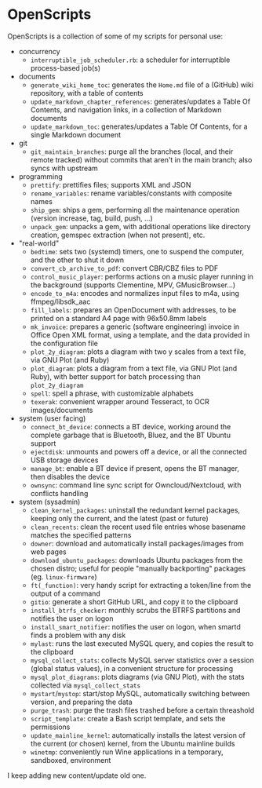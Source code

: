 # OpenScripts

OpenScripts is a collection of some of my scripts for personal use:

- concurrency
  - `interruptible_job_scheduler.rb`: a scheduler for interruptible process-based job(s)
- documents
  - `generate_wiki_home_toc`: generates the `Home.md` file of a (GitHub) wiki repository, with a table of contents
  - `update_markdown_chapter_references`: generates/updates a Table Of Contents, and navigation links, in a collection of Markdown documents
  - `update_markdown_toc`: generates/updates a Table Of Contents, for a single Markdown document
- git
  - `git_maintain_branches`: purge all the branches (local, and their remote tracked) without commits that aren't in the main branch; also syncs with upstream
- programming
  - `prettify`: prettifies files; supports XML and JSON
  - `rename_variables`: rename variables/constants with composite names
  - `ship_gem`: ships a gem, performing all the maintenance operation (version increase, tag, build, push, ...)
  - `unpack_gem`: unpacks a gem, with additional operations like directory creation, gemspec extraction (when not present), etc.
- "real-world"
  - `bedtime`: sets two (systemd) timers, one to suspend the computer, and the other to shut it down
  - `convert_cb_archive_to_pdf`: convert CBR/CBZ files to PDF
  - `control_music_player`: performs actions on a music player running in the background (supports Clementine, MPV, GMusicBrowser...)
  - `encode_to_m4a`: encodes and normalizes input files to m4a, using ffmpeg/libsdk_aac
  - `fill_labels`: prepares an OpenDocument with addresses, to be printed on a standard A4 page with 96x50.8mm labels
  - `mk_invoice`: prepares a generic (software engineering) invoice in Office Open XML format, using a template, and the data provided in the configuration file
  - `plot_2y_diagram`: plots a diagram with two y scales from a text file, via GNU Plot (and Ruby)
  - `plot_diagram`: plots a diagram from a text file, via GNU Plot (and Ruby),  with better support for batch processing than `plot_2y_diagram`
  - `spell`: spell a phrase, with customizable alphabets
  - `texerak`: convenient wrapper around Tesseract, to OCR images/documents
- system (user facing)
  - `connect_bt_device`: connects a BT device, working around the complete garbage that is Bluetooth, Bluez, and the BT Ubuntu support
  - `ejectdisk`: unmounts and powers off a device, or all the connected USB storage devices
  - `manage_bt`: enable a BT device if present, opens the BT manager, then disables the device
  - `ownsync`: command line sync script for Owncloud/Nextcloud, with conflicts handling
- system (sysadmin)
  - `clean_kernel_packages`: uninstall the redundant kernel packages, keeping only the current, and the latest (past or future)
  - `clean_recents`: clean the recent used file entries whose basename matches the specified patterns
  - `downer`: download and automatically install packages/images from web pages
  - `download_ubuntu_packages`: downloads Ubuntu packages from the chosen distro; useful for people "manually backporting" packages (eg. `linux-firmware`)
  - `ft(_function)`: very handy script for extracting a token/line from the output of a command
  - `gitio`: generate a short GitHub URL, and copy it to the clipboard
  - `install_btrfs_checker`: monthly scrubs the BTRFS partitions and notifies the user on logon
  - `install_smart_notifier`: notifies the user on logon, when smartd finds a problem with any disk
  - `mylast`: runs the last executed MySQL query, and copies the result to the clipboard
  - `mysql_collect_stats`: collects MySQL server statistics over a session (global status values), in a convenient structure for processing
  - `mysql_plot_diagrams`: plots diagrams (via GNU Plot), with the stats collected via `mysql_collect_stats`
  - `mystart`/`mystop`: start/stop MySQL, automatically switching between version, and preparing the data
  - `purge_trash`: purge the trash files trashed before a certain threashold
  - `script_template`: create a Bash script template, and sets the permissions
  - `update_mainline_kernel`: automatically installs the latest version of the current (or chosen) kernel, from the Ubuntu mainline builds
  - `winetmp`: conveniently run Wine applications in a temporary, sandboxed, environment

I keep adding new content/update old one.
